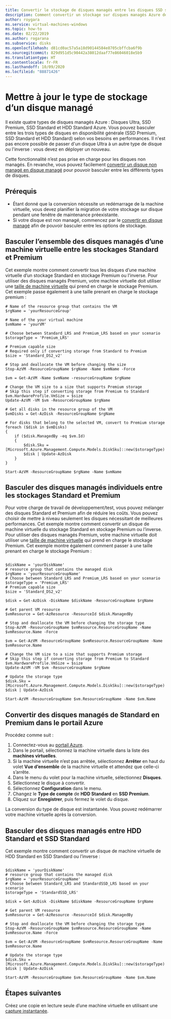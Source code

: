 ```yaml
---
title: Convertir le stockage de disques managés entre les disques SSD standard et premium
description: Comment convertir un stockage sur disques managés Azure de Standard en Premium et vice versa avec Azure PowerShell.
author: roygara
ms.service: virtual-machines-windows
ms.topic: how-to
ms.date: 02/22/2019
ms.author: rogarana
ms.subservice: disks
ms.openlocfilehash: d81cd0ac57a5a18d90144584e8705cbffcba6f9b
ms.sourcegitcommit: 829d951d5c90442a38012daaf77e86046018e5b9
ms.translationtype: HT
ms.contentlocale: fr-FR
ms.lasthandoff: 10/09/2020
ms.locfileid: "88871426"
---
```

# <a name="update-the-storage-type-of-a-managed-disk"></a>Mettre à jour le type de stockage d’un disque managé

Il existe quatre types de disques managés Azure : Disques Ultra, SSD Premium, SSD Standard et HDD Standard Azure. Vous pouvez basculer entre les trois types de disques en disponibilité générale (SSD Premium, SSD Standard et HDD Standard) selon vos besoins en performances. Il n'est pas encore possible de passer d'un disque Ultra à un autre type de disque ou l'inverse : vous devez en déployer un nouveau.

Cette fonctionnalité n’est pas prise en charge pour les disques non managés. En revanche, vous pouvez facilement [convertir un disque non managé en disque managé](convert-unmanaged-to-managed-disks.md) pour pouvoir basculer entre les différents types de disques.

 

## <a name="prerequisites"></a>Prérequis

* Étant donné que la conversion nécessite un redémarrage de la machine virtuelle, vous devez planifier la migration de votre stockage sur disque pendant une fenêtre de maintenance préexistante.
* Si votre disque est non managé, commencez par le [convertir en disque managé](convert-unmanaged-to-managed-disks.md) afin de pouvoir basculer entre les options de stockage.

## <a name="switch-all-managed-disks-of-a-vm-between-premium-and-standard"></a>Basculer l’ensemble des disques managés d’une machine virtuelle entre les stockages Standard et Premium

Cet exemple montre comment convertir tous les disques d’une machine virtuelle d’un stockage Standard en stockage Premium ou l’inverse. Pour utiliser des disques managés Premium, votre machine virtuelle doit utiliser une [taille de machine virtuelle](../sizes.md) qui prend en charge le stockage Premium. Cet exemple passe également à une taille prenant en charge le stockage premium :

```azurepowershell-interactive
# Name of the resource group that contains the VM
$rgName = 'yourResourceGroup'

# Name of the your virtual machine
$vmName = 'yourVM'

# Choose between Standard_LRS and Premium_LRS based on your scenario
$storageType = 'Premium_LRS'

# Premium capable size
# Required only if converting storage from Standard to Premium
$size = 'Standard_DS2_v2'

# Stop and deallocate the VM before changing the size
Stop-AzVM -ResourceGroupName $rgName -Name $vmName -Force

$vm = Get-AzVM -Name $vmName -resourceGroupName $rgName

# Change the VM size to a size that supports Premium storage
# Skip this step if converting storage from Premium to Standard
$vm.HardwareProfile.VmSize = $size
Update-AzVM -VM $vm -ResourceGroupName $rgName

# Get all disks in the resource group of the VM
$vmDisks = Get-AzDisk -ResourceGroupName $rgName 

# For disks that belong to the selected VM, convert to Premium storage
foreach ($disk in $vmDisks)
{
    if ($disk.ManagedBy -eq $vm.Id)
    {
        $disk.Sku = [Microsoft.Azure.Management.Compute.Models.DiskSku]::new($storageType)
        $disk | Update-AzDisk
    }
}

Start-AzVM -ResourceGroupName $rgName -Name $vmName
```

## <a name="switch-individual-managed-disks-between-standard-and-premium"></a>Basculer des disques managés individuels entre les stockages Standard et Premium

Pour votre charge de travail de développement/test, vous pouvez mélanger des disques Standard et Premium afin de réduire les coûts. Vous pouvez choisir de mettre à niveau seulement les disques nécessitant de meilleures performances. Cet exemple montre comment convertir un disque de machine virtuelle du stockage Standard en stockage Premium ou l’inverse. Pour utiliser des disques managés Premium, votre machine virtuelle doit utiliser une [taille de machine virtuelle](../sizes.md) qui prend en charge le stockage Premium. Cet exemple montre également comment passer à une taille prenant en charge le stockage Premium :

```azurepowershell-interactive

$diskName = 'yourDiskName'
# resource group that contains the managed disk
$rgName = 'yourResourceGroupName'
# Choose between Standard_LRS and Premium_LRS based on your scenario
$storageType = 'Premium_LRS'
# Premium capable size 
$size = 'Standard_DS2_v2'

$disk = Get-AzDisk -DiskName $diskName -ResourceGroupName $rgName

# Get parent VM resource
$vmResource = Get-AzResource -ResourceId $disk.ManagedBy

# Stop and deallocate the VM before changing the storage type
Stop-AzVM -ResourceGroupName $vmResource.ResourceGroupName -Name $vmResource.Name -Force

$vm = Get-AzVM -ResourceGroupName $vmResource.ResourceGroupName -Name $vmResource.Name 

# Change the VM size to a size that supports Premium storage
# Skip this step if converting storage from Premium to Standard
$vm.HardwareProfile.VmSize = $size
Update-AzVM -VM $vm -ResourceGroupName $rgName

# Update the storage type
$disk.Sku = [Microsoft.Azure.Management.Compute.Models.DiskSku]::new($storageType)
$disk | Update-AzDisk

Start-AzVM -ResourceGroupName $vm.ResourceGroupName -Name $vm.Name
```

## <a name="convert-managed-disks-from-standard-to-premium-in-the-azure-portal"></a>Convertir des disques managés de Standard en Premium dans le portail Azure

Procédez comme suit :

1. Connectez-vous au [portail Azure](https://portal.azure.com).
2. Dans le portail, sélectionnez la machine virtuelle dans la liste des **machines virtuelles**.
3. Si la machine virtuelle n’est pas arrêtée, sélectionnez **Arrêter** en haut du volet **Vue d’ensemble** de la machine virtuelle et attendez que celle-ci s’arrête.
3. Dans le menu du volet pour la machine virtuelle, sélectionnez **Disques**.
4. Sélectionnez le disque à convertir.
5. Sélectionnez **Configuration** dans le menu.
6. Changez le **Type de compte** de **HDD Standard** en **SSD Premium**.
7. Cliquez sur **Enregistrer**, puis fermez le volet du disque.

La conversion du type de disque est instantanée. Vous pouvez redémarrer votre machine virtuelle après la conversion.

## <a name="switch-managed-disks-between-standard-hdd-and-standard-ssd"></a>Basculer des disques managés entre HDD Standard et SSD Standard 

Cet exemple montre comment convertir un disque de machine virtuelle de HDD Standard en SSD Standard ou l’inverse :

```azurepowershell-interactive

$diskName = 'yourDiskName'
# resource group that contains the managed disk
$rgName = 'yourResourceGroupName'
# Choose between Standard_LRS and StandardSSD_LRS based on your scenario
$storageType = 'StandardSSD_LRS'

$disk = Get-AzDisk -DiskName $diskName -ResourceGroupName $rgName

# Get parent VM resource
$vmResource = Get-AzResource -ResourceId $disk.ManagedBy

# Stop and deallocate the VM before changing the storage type
Stop-AzVM -ResourceGroupName $vmResource.ResourceGroupName -Name $vmResource.Name -Force

$vm = Get-AzVM -ResourceGroupName $vmResource.ResourceGroupName -Name $vmResource.Name 

# Update the storage type
$disk.Sku = [Microsoft.Azure.Management.Compute.Models.DiskSku]::new($storageType)
$disk | Update-AzDisk

Start-AzVM -ResourceGroupName $vm.ResourceGroupName -Name $vm.Name
```

## <a name="next-steps"></a>Étapes suivantes

Créez une copie en lecture seule d’une machine virtuelle en utilisant une [capture instantanée](snapshot-copy-managed-disk.md).
